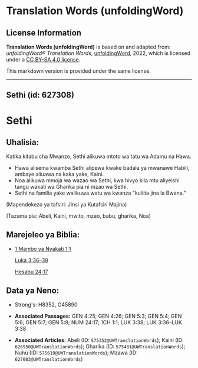 # Translation Words (unfoldingWord)

## License Information

**Translation Words (unfoldingWord)** is based on and adapted from: _unfoldingWord® Translation Words_, [unfoldingWord](https://unfoldingword.org/utw), 2022, which is licensed under a [CC BY-SA 4.0 license](https://creativecommons.org/licenses/by-sa/4.0/legalcode.en).

This markdown version is provided under the same license.



--------------------------------

## Sethi (id: 627308)

Sethi
=====

Uhalisia:
---------

Katika kitabu cha Mwanzo, Sethi alikuwa mtoto wa tatu wa Adamu na Hawa.

* Hawa alisema kwamba Sethi alipewa kwake badala ya mwanawe Habili, ambaye aliuawa na kaka yake, Kaini.
* Noa alikuwa mmoja wa wazao wa Sethi, kwa hivyo kila mtu aliyeishi tangu wakati wa Gharika pia ni mzao wa Sethi.
* Sethi na familia yake walikuwa watu wa kwanza "kuliita jina la Bwana."

(Mapendekezo ya tafsiri: Jinsi ya Kutafsiri Majina)

(Tazama pia: Abeli, Kaini, mwito, mzao, babu, gharika, Noa)

Marejeleo ya Biblia:
--------------------

* [1 Mambo ya Nyakati 1:1](https://ref.ly/1Chr1:1)

    [Luka 3:36–38](https://ref.ly/Luke3:36-Luke3:38)

    [Hesabu 24:17](https://ref.ly/Num24:17)

Data ya Neno:
-------------

* Strong's: H8352, G45890

* **Associated Passages:** GEN 4:25; GEN 4:26; GEN 5:3; GEN 5:4; GEN 5:6; GEN 5:7; GEN 5:8; NUM 24:17; 1CH 1:1; LUK 3:38; LUK 3:36–LUK 3:38
* **Associated Articles:** Abeli (ID: `575352@UWTranslationWords`); Kaini (ID: `626950@UWTranslationWords`); Gharika (ID: `575481@UWTranslationWords`); Nuhu (ID: `575619@UWTranslationWords`); Mzawa (ID: `627003@UWTranslationWords`)

